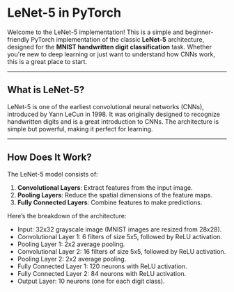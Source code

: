 # LeNet-5 in PyTorch

Welcome to the LeNet-5 implementation! This is a simple and beginner-friendly PyTorch implementation of the classic **LeNet-5** architecture, designed for the **MNIST handwritten digit classification** task. Whether you're new to deep learning or just want to understand how CNNs work, this is a great place to start.

---

## What is LeNet-5?

LeNet-5 is one of the earliest convolutional neural networks (CNNs), introduced by Yann LeCun in 1998. It was originally designed to recognize handwritten digits and is a great introduction to CNNs. The architecture is simple but powerful, making it perfect for learning.

---

## How Does It Work?

The LeNet-5 model consists of:
1. **Convolutional Layers**: Extract features from the input image.
2. **Pooling Layers**: Reduce the spatial dimensions of the feature maps.
3. **Fully Connected Layers**: Combine features to make predictions.

Here’s the breakdown of the architecture:
- Input: 32x32 grayscale image (MNIST images are resized from 28x28).
- Convolutional Layer 1: 6 filters of size 5x5, followed by ReLU activation.
- Pooling Layer 1: 2x2 average pooling.
- Convolutional Layer 2: 16 filters of size 5x5, followed by ReLU activation.
- Pooling Layer 2: 2x2 average pooling.
- Fully Connected Layer 1: 120 neurons with ReLU activation.
- Fully Connected Layer 2: 84 neurons with ReLU activation.
- Output Layer: 10 neurons (one for each digit class).

